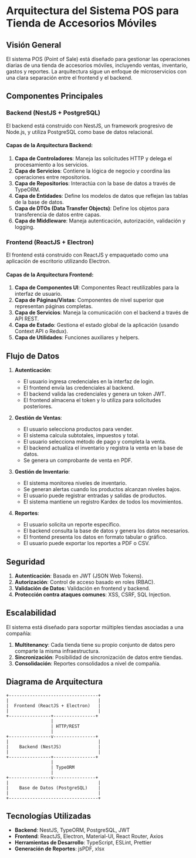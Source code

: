 # Arquitectura del Sistema POS para Tienda de Accesorios Móviles

## Visión General

El sistema POS (Point of Sale) está diseñado para gestionar las operaciones diarias de una tienda de accesorios móviles, incluyendo ventas, inventario, gastos y reportes. La arquitectura sigue un enfoque de microservicios con una clara separación entre el frontend y el backend.

## Componentes Principales

### Backend (NestJS + PostgreSQL)

El backend está construido con NestJS, un framework progresivo de Node.js, y utiliza PostgreSQL como base de datos relacional.

#### Capas de la Arquitectura Backend:

1. **Capa de Controladores**: Maneja las solicitudes HTTP y delega el procesamiento a los servicios.
2. **Capa de Servicios**: Contiene la lógica de negocio y coordina las operaciones entre repositorios.
3. **Capa de Repositorios**: Interactúa con la base de datos a través de TypeORM.
4. **Capa de Entidades**: Define los modelos de datos que reflejan las tablas de la base de datos.
5. **Capa de DTOs (Data Transfer Objects)**: Define los objetos para transferencia de datos entre capas.
6. **Capa de Middleware**: Maneja autenticación, autorización, validación y logging.

### Frontend (ReactJS + Electron)

El frontend está construido con ReactJS y empaquetado como una aplicación de escritorio utilizando Electron.

#### Capas de la Arquitectura Frontend:

1. **Capa de Componentes UI**: Componentes React reutilizables para la interfaz de usuario.
2. **Capa de Páginas/Vistas**: Componentes de nivel superior que representan páginas completas.
3. **Capa de Servicios**: Maneja la comunicación con el backend a través de API REST.
4. **Capa de Estado**: Gestiona el estado global de la aplicación (usando Context API o Redux).
5. **Capa de Utilidades**: Funciones auxiliares y helpers.

## Flujo de Datos

1. **Autenticación**:
   - El usuario ingresa credenciales en la interfaz de login.
   - El frontend envía las credenciales al backend.
   - El backend valida las credenciales y genera un token JWT.
   - El frontend almacena el token y lo utiliza para solicitudes posteriores.

2. **Gestión de Ventas**:
   - El usuario selecciona productos para vender.
   - El sistema calcula subtotales, impuestos y total.
   - El usuario selecciona método de pago y completa la venta.
   - El backend actualiza el inventario y registra la venta en la base de datos.
   - Se genera un comprobante de venta en PDF.

3. **Gestión de Inventario**:
   - El sistema monitorea niveles de inventario.
   - Se generan alertas cuando los productos alcanzan niveles bajos.
   - El usuario puede registrar entradas y salidas de productos.
   - El sistema mantiene un registro Kardex de todos los movimientos.

4. **Reportes**:
   - El usuario solicita un reporte específico.
   - El backend consulta la base de datos y genera los datos necesarios.
   - El frontend presenta los datos en formato tabular o gráfico.
   - El usuario puede exportar los reportes a PDF o CSV.

## Seguridad

1. **Autenticación**: Basada en JWT (JSON Web Tokens).
2. **Autorización**: Control de acceso basado en roles (RBAC).
3. **Validación de Datos**: Validación en frontend y backend.
4. **Protección contra ataques comunes**: XSS, CSRF, SQL Injection.

## Escalabilidad

El sistema está diseñado para soportar múltiples tiendas asociadas a una compañía:

1. **Multitenancy**: Cada tienda tiene su propio conjunto de datos pero comparte la misma infraestructura.
2. **Sincronización**: Posibilidad de sincronización de datos entre tiendas.
3. **Consolidación**: Reportes consolidados a nivel de compañía.

## Diagrama de Arquitectura

```
+----------------------------------+
|                                  |
|  Frontend (ReactJS + Electron)   |
|                                  |
+----------------+----------------+
                 |
                 | HTTP/REST
                 |
+----------------v----------------+
|                                  |
|    Backend (NestJS)              |
|                                  |
+----------------+----------------+
                 |
                 | TypeORM
                 |
+----------------v----------------+
|                                  |
|    Base de Datos (PostgreSQL)    |
|                                  |
+----------------------------------+
```

## Tecnologías Utilizadas

- **Backend**: NestJS, TypeORM, PostgreSQL, JWT
- **Frontend**: ReactJS, Electron, Material-UI, React Router, Axios
- **Herramientas de Desarrollo**: TypeScript, ESLint, Prettier
- **Generación de Reportes**: jsPDF, xlsx

